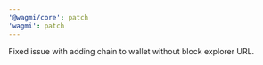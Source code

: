 ```yaml
---
'@wagmi/core': patch
'wagmi': patch
---
```


Fixed issue with adding chain to wallet without block explorer URL.
